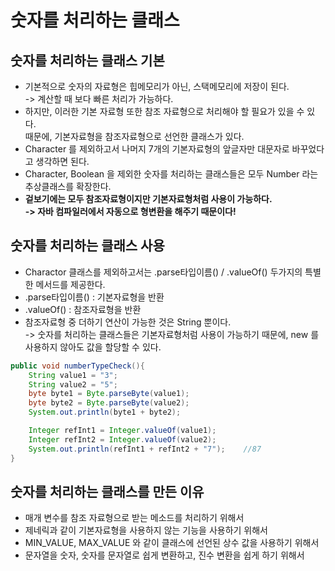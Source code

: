 # 숫자를 처리하는 클래스

## 숫자를 처리하는 클래스 기본

* 기본적으로 숫자의 자료형은 힙메모리가 아닌, 스택메모리에 저장이 된다.\
  \-> 계산할 때 보다 빠른 처리가 가능하다.
* 하지만, 이러한 기본 자료형 또한 참조 자료형으로 처리해야 할 필요가 있을 수 있다.\
  때문에, 기본자료형을 참조자료형으로 선언한 클래스가 있다.
* Character 를 제외하고서 나머지 7개의 기본자료형의 앞글자만 대문자로 바꾸었다고 생각하면 된다.
* Character, Boolean 을 제외한 숫자를 처리하는 클래스들은 모두 Number 라는 추상클래스를 확장한다.
* **겉보기에는 모두 참조자료형이지만 기본자료형처럼 사용이 가능하다.**\
  **-> 자바 컴파일러에서 자동으로 형변환을 해주기 때문이다!**

## 숫자를 처리하는 클래스 사용

* Charactor 클래스를 제외하고서는 .parse타입이름() / .valueOf() 두가지의 특별한 메서드를 제공한다.&#x20;
* .parse타입이름() : 기본자료형을 반환
* .valueOf() : 참조자료형을 반환
* 참조자료형 중 더하기 연산이 가능한 것은 String 뿐이다.\
  \-> 숫자를 처리하는 클래스들은 기본자료형처럼 사용이 가능하기 때문에, new 를 사용하지 않아도 값을 할당할 수 있다.&#x20;

```java
public void numberTypeCheck(){
    String value1 = "3";
    String value2 = "5";
    byte byte1 = Byte.parseByte(value1);
    byte byte2 = Byte.parseByte(value2);
    System.out.println(byte1 + byte2);

    Integer refInt1 = Integer.valueOf(value1);
    Integer refInt2 = Integer.valueOf(value2);
    System.out.println(refInt1 + refInt2 + "7");    //87
}
```

## 숫자를 처리하는 클래스를 만든 이유

* 매개 변수를 참조 자료형으로 받는 메소드를 처리하기 위해서
* 제네릭과 같이 기본자료형을 사용하지 않는 기능을 사용하기 위해서
* MIN\_VALUE, MAX\_VALUE 와 같이 클래스에 선언된 상수 값을 사용하기 위해서
* 문자열을 숫자, 숫자를 문자열로 쉽게 변환하고, 진수 변환을 쉽게 하기 위해서

